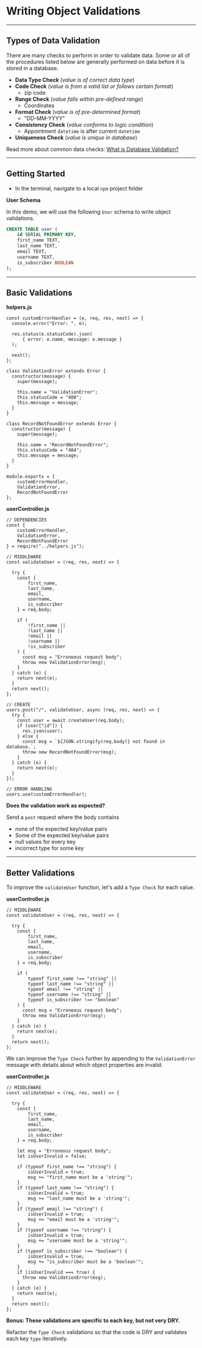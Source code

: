# Writing Object Validations

---

## Types of Data Validation

There are many checks to perform in order to validate data. Some or all of the procedures listed below are generally performed on data before it is stored in a database.

- **Data Type Check** (_value is of correct data type_)
- **Code Check** (_value is from a valid list or follows certain format_)
  - zip code
- **Range Check** (_value falls within pre-defined range_)
  - Coordinates
- **Format Check** (_value is of pre-determined format_)
  - "DD-MM-YYYY"
- **Consistency Check** (_value conforms to logic condition_)
  - Appointment `datetime` is after current `datetime`
- **Uniqueness Check** (_value is unique in database_)

Read more about common data checks: [What is Database Validation?](https://corporatefinanceinstitute.com/resources/knowledge/data-analysis/data-validation/)

---

## Getting Started

- In the terminal, navigate to a local `npm` project folder

**User Schema**

In this demo, we will use the following `User` schema to write object validations.

```SQL
CREATE TABLE user (
    id SERIAL PRIMARY KEY,
    first_name TEXT,
    last_name TEXT,
    email TEXT,
    username TEXT,
    is_subscriber BOOLEAN
);
```

---

## Basic Validations

**helpers.js**

```JS
const customErrorHandler = (e, req, res, next) => {
  console.error("Error: ", e);

  res.status(e.statusCode).json(
      { error: e.name, message: e.message }
  );

  next();
};

class ValidationError extends Error {
  constructor(message) {
    super(message);

    this.name = "ValidationError";
    this.statusCode = "400";
    this.message = message;
  }
}

class RecordNotFoundError extends Error {
  constructor(message) {
    super(message);

    this.name = "RecordNotFoundError";
    this.statusCode = "404";
    this.message = message;
  }
}

module.exports = {
    customErrorHandler,
    ValidationError,
    RecordNotFoundError
};
```

**userController.js**

```JS
// DEPENDENCIES
const {
    customErrorHandler,
    ValidationError,
    RecordNotFoundError
} = require("../helpers.js");

// MIDDLEWARE
const validateUser = (req, res, next) => {

  try {
    const {
        first_name,
        last_name,
        email,
        username,
        is_subscriber
    } = req.body;

    if (
        !first_name ||
        !last_name ||
        !email ||
        !username ||
        !is_subscriber
    ) {
      const msg = "Erroneous request body";
      throw new ValidationError(msg);
    }
  } catch (e) {
    return next(e);
  }
  return next();
};

// CREATE
users.post("/", validateUser, async (req, res, next) => {
  try {
    const user = await createUser(req.body);
    if (user["id"]) {
      res.json(user);
    } else {
      const msg = `${JSON.stringify(req.body)} not found in database.`;
      throw new RecordNotFoundError(msg);
    }
  } catch (e) {
    return next(e);
  }
});

// ERROR HANDLING
users.use(customErrorHandler);
```

**Does the validation work as expected?**

Send a `post` request where the body contains

- none of the expected key/value pairs
- Some of the expected key/value pairs
- null values for every key
- incorrect type for some key

---

## Better Validations

To improve the `validateUser` function, let's add a `Type Check` for each value.

**userController.js**

```JS
// MIDDLEWARE
const validateUser = (req, res, next) => {

  try {
    const {
        first_name,
        last_name,
        email,
        username,
        is_subscriber
    } = req.body;

    if (
        typeof first_name !== "string" ||
        typeof last_name !== "string" ||
        typeof email !== "string" ||
        typeof username !== "string" ||
        typeof is_subscriber !== "boolean"
    ) {
      const msg = "Erroneous request body";
      throw new ValidationError(msg);
    }
  } catch (e) {
    return next(e);
  }
  return next();
};
```

We can improve the `Type Check` further by appending to the `ValidationError` message with details about which object properties are invalid.

**userController.js**

```JS
// MIDDLEWARE
const validateUser = (req, res, next) => {

  try {
    const {
        first_name,
        last_name,
        email,
        username,
        is_subscriber
    } = req.body;

    let msg = "Erroneous request body";
    let isUserInvalid = false;

    if (typeof first_name !== "string") {
        isUserInvalid = true;
        msg += "first_name must be a 'string'";
    }
    if (typeof last_name !== "string") {
        isUserInvalid = true;
        msg += "last_name must be a 'string'";
    }
    if (typeof email !== "string") {
        isUserInvalid = true;
        msg += "email must be a 'string'";
    }
    if (typeof username !== "string") {
        isUserInvalid = true;
        msg += "username must be a 'string'";
    }
    if (typeof is_subscriber !== "boolean") {
        isUserInvalid = true;
        msg += "is_subscriber must be a 'boolean'";
    }
    if (isUserInvalid === true) {
      throw new ValidationError(msg);
    }
  } catch (e) {
    return next(e);
  }
  return next();
};
```

**Bonus: These validations are specific to each key, but not very DRY.**

Refactor the `Type Check` validations so that the code is DRY and validates each key `type` iteratively.
